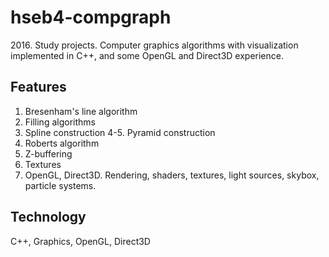 # hseb4-compgraph
2016\. Study projects. Computer graphics algorithms with visualization implemented in C++, and some OpenGL and Direct3D experience.
## Features
1. Bresenham's line algorithm
2. Filling algorithms
3. Spline construction
4-5. Pyramid construction
6. Roberts algorithm
7. Z-buffering
8. Textures
9. OpenGL, Direct3D. Rendering, shaders, textures, light sources, skybox, particle systems.
## Technology
C++, Graphics, OpenGL, Direct3D
